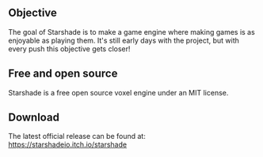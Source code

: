 ## Objective
The goal of Starshade is to make a game engine where making games is as enjoyable as playing them. It's still early days with the project, but with every push this objective gets closer!

## Free and open source
Starshade is a free open source voxel engine under an MIT license.

## Download
The latest official release can be found at:
https://starshadeio.itch.io/starshade

